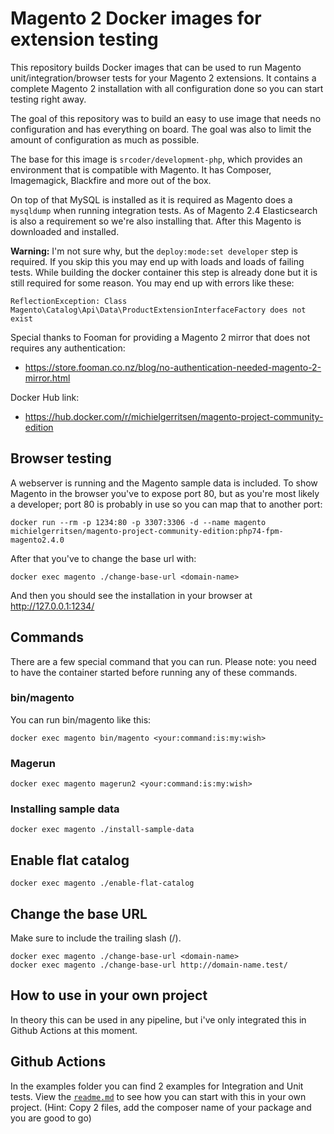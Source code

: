 # Magento 2 Docker images for extension testing

This repository builds Docker images that can be used to run Magento unit/integration/browser tests for your Magento 2 extensions. It contains a complete Magento 2 installation with all configuration done so you can start testing right away.

The goal of this repository was to build an easy to use image that needs no configuration and has everything on board. The goal was also to limit the amount of configuration as much as possible. 

The base for this image is `srcoder/development-php`, which provides an environment that is compatible with Magento. It has Composer, Imagemagick, Blackfire and more out of the box.

On top of that MySQL is installed as it is required as Magento does a `mysqldump` when running integration tests. As of Magento 2.4 Elasticsearch is also a requirement so we're also installing that. After this Magento is downloaded and installed.

**Warning:** I'm not sure why, but the `deploy:mode:set developer` step is required. If you skip this you may end up with loads and loads of failing tests. While building the docker container this step is already done but it is still required for some reason. You may end up with errors like these:
```
ReflectionException: Class Magento\Catalog\Api\Data\ProductExtensionInterfaceFactory does not exist
```

Special thanks to Fooman for providing a Magento 2 mirror that does not requires any authentication:
- https://store.fooman.co.nz/blog/no-authentication-needed-magento-2-mirror.html

Docker Hub link:
- https://hub.docker.com/r/michielgerritsen/magento-project-community-edition

## Browser testing

A webserver is running and the Magento sample data is included. To show Magento in the browser you've to expose port 80, but as you're most likely a developer; port 80 is probably in use so you can map that to another port:
```
docker run --rm -p 1234:80 -p 3307:3306 -d --name magento michielgerritsen/magento-project-community-edition:php74-fpm-magento2.4.0
```

After that you've to change the base url with:
```
docker exec magento ./change-base-url <domain-name>
```
And then you should see the installation in your browser at http://127.0.0.1:1234/

## Commands
There are a few special command that you can run. Please note: you need to have the container started before running any of these commands.

### bin/magento
You can run bin/magento like this:
```
docker exec magento bin/magento <your:command:is:my:wish>
```

### Magerun
```
docker exec magento magerun2 <your:command:is:my:wish>
```

### Installing sample data
```
docker exec magento ./install-sample-data
```

## Enable flat catalog
```
docker exec magento ./enable-flat-catalog
```

## Change the base URL
Make sure to include the trailing slash (/).
```
docker exec magento ./change-base-url <domain-name>
docker exec magento ./change-base-url http://domain-name.test/
```

## How to use in your own project

In theory this can be used in any pipeline, but i've only integrated this in Github Actions at this moment.

## Github Actions

In the examples folder you can find 2 examples for Integration and Unit tests. View the [`readme.md`](examples/github) to see how you can start with this in your own project. (Hint: Copy 2 files, add the composer name of your package and you are good to go)
